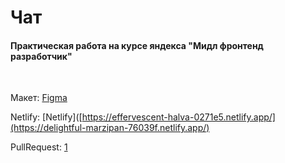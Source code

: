 # Чат
#### Практическая работа на курсе яндекса "Мидл фронтенд разработчик"

<br>

Макет: [Figma](https://www.figma.com/file/Z8EcYaNG2alCHakwKBFhaa/chat__yandex-practicum?node-id=0%3A1)
<br>

Netlify: [Netlify]([https://effervescent-halva-0271e5.netlify.app/](https://delightful-marzipan-76039f.netlify.app/)

PullRequest: [1](https://github.com/katkovergina/middle.messenger.praktikum.yandex/pull/1)
